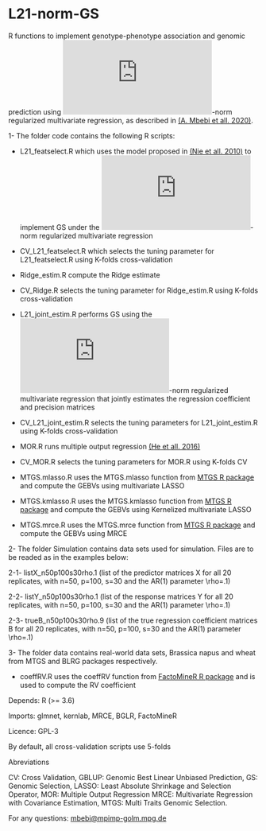 # L21-norm-GS

R functions to implement genotype-phenotype association and genomic prediction using ![equation](https://latex.codecogs.com/gif.latex?%5Ctext%7BL%7D_%7B21%7D)-norm regularized multivariate regression, as described in [(A. Mbebi et all. 2020)]().

1- The folder code contains the following R scripts:

* L21_featselect.R which uses the model proposed in [(Nie et all. 2010)](http://papers.nips.cc/paper/3988-efficient-and-robust-feature-selection-via-joint-l21-norms-minimization) to implement GS under the ![equation](https://latex.codecogs.com/gif.latex?%5Ctext%7BL%7D_%7B21%7D)-norm regularized multivariate regression 

* CV_L21_featselect.R which selects the tuning parameter for L21_featselect.R using K-folds cross-validation

* Ridge_estim.R compute the Ridge estimate

* CV_Ridge.R selects the tuning parameter for Ridge_estim.R using K-folds cross-validation

* L21_joint_estim.R performs GS using the ![equation](https://latex.codecogs.com/gif.latex?%5Ctext%7BL%7D_%7B21%7D)-norm regularized multivariate regression that jointly estimates the regression coefficient and precision matrices

* CV_L21_joint_estim.R selects the tuning parameters for L21_joint_estim.R using K-folds cross-validation

* MOR.R runs multiple output regression [(He et all. 2016)](https://academic.oup.com/bioinformatics/article/32/12/i37/2288681)

* CV_MOR.R selects the tuning parameters for MOR.R using K-folds CV

* MTGS.mlasso.R uses the MTGS.mlasso function from [MTGS R package](https://CRAN.R-project.org/package=MTGS) and compute the GEBVs using multivariate LASSO 

* MTGS.kmlasso.R uses the MTGS.kmlasso function from [MTGS R package](https://CRAN.R-project.org/package=MTGS) and compute the GEBVs using Kernelized multivariate LASSO

* MTGS.mrce.R uses the MTGS.mrce function from [MTGS R package](https://CRAN.R-project.org/package=MTGS) and compute the GEBVs using MRCE


2- The folder Simulation contains data sets used for simulation. Files are to be readed as in the examples below:

2-1- listX_n50p100s30rho.1 (list of the predictor matrices X for all 20 replicates, with n=50, p=100, s=30 and the AR(1) parameter \rho=.1)

2-2- listY_n50p100s30rho.1  (list of the response matrices Y for all 20 replicates, with n=50, p=100, s=30 and the AR(1) parameter \rho=.1)

2-3- trueB_n50p100s30rho.9 (list of the true regression coefficient matrices B for all 20 replicates, with n=50, p=100, s=30 and the AR(1) parameter \rho=.1)

3- The folder data contains real-world data sets, Brassica napus and wheat from MTGS and BLRG packages respectively.

* coeffRV.R uses the coeffRV function from [FactoMineR R package](https://CRAN.R-project.org/package=FactoMineR) and is used to compute the RV coefficient

Depends: R (>= 3.6)

Imports: glmnet, kernlab, MRCE, BGLR, FactoMineR

Licence: GPL-3

By default, all cross-validation scripts use 5-folds

Abreviations

CV: Cross Validation, GBLUP: Genomic Best Linear Unbiased Prediction, GS: Genomic Selection, 
LASSO: Least Absolute Shrinkage and Selection Operator, MOR: Multiple Output Regression
MRCE: Multivariate Regression with Covariance Estimation, MTGS: Multi Traits Genomic Selection.

For any questions: [mbebi@mpimp-golm.mpg.de](mbebi@mpimp-golm.mpg.de) 
